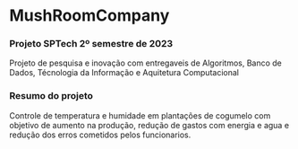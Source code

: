 
<h1>MushRoomCompany</h1>
<h3>Projeto SPTech 2º semestre de 2023</h3>
<p>Projeto de pesquisa e inovação com entregaveis de Algoritmos, Banco de Dados, Técnologia da Informação e Aquitetura Computacional</p>

<h3>Resumo do projeto</h3>
<p>Controle de temperatura e humidade em plantações de cogumelo com objetivo de aumento na produção, redução de gastos com energia e agua e redução dos erros cometidos pelos funcionarios.</p>

